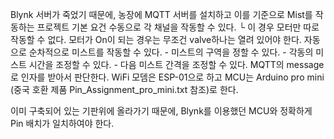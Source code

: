 Blynk 서버가 죽었기 때문에, 농장에 MQTT 서버를 설치하고 이를 기준으로 Mist를 작동하는 프로젝트
기본 요건
    수동으로 각 채널을 작동할 수 있다.
        └ 이 경우 모터만 따로 작동할 수 없다. 모터가 On이 되는 경우는 무조건 valve하나는 열려 있어야 한다.
    자동으로 순차적으로 미스트를 작동할 수 있다.
        - 미스트의 구역을 정할 수 있다.
        - 각동의 미스트 시간을 조정할 수 있다.
        - 다음 미스트 간격을 조정할 수 있다.
    MQTT의 message로 인자를 받아서 판단한다.
    WiFi 모뎀은 ESP-01으로 하고 MCU는 Arduino pro mini (중국 호환 제품 Pin_Assignment_pro_mini.txt 참조)로 한다.

이미 구축되어 있는 기판위에 올라가기 때문에, Blynk를 이용했던 MCU와 정확하게 Pin 배치가 일치하여야 한다.